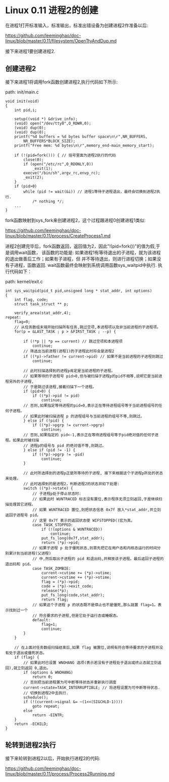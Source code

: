 Linux 0.11 进程2的创建
================================================================================

在进程1打开标准输入，标准输出，标准出错设备为创建进程2作准备以后:

https://github.com/leeminghao/doc-linux/blob/master/0.11/filesystem/OpenTtyAndDup.md

接下来进程1要创建进程2.

创建进程2
--------------------------------------------------------------------------------

接下来进程1将调用fork函数创建进程2,执行代码如下所示:

path: init/main.c
```
void init(void)
{
    int pid,i;

    setup((void *) &drive_info);
    (void) open("/dev/tty0",O_RDWR,0);
    (void) dup(0);
    (void) dup(0);
    printf("%d buffers = %d bytes buffer space\n\r",NR_BUFFERS,
        NR_BUFFERS*BLOCK_SIZE);
    printf("Free mem: %d bytes\n\r",memory_end-main_memory_start);

    if (!(pid=fork())) { // 括号里面为进程2执行的代码
        close(0);
        if (open("/etc/rc",O_RDONLY,0))
            _exit(1);
        execve("/bin/sh",argv_rc,envp_rc);
        _exit(2);
    }
    if (pid>0)
        while (pid != wait(&i)) // 进程1等待子进程退出，最终会切换到进程2执行.
            /* nothing */;
    ...
}
```

fork函数映射到sys_fork来创建进程2，这个过程跟进程0创建进程1类似:

https://github.com/leeminghao/doc-linux/blob/master/0.11/process/CreateProcess1.md

进程2创建完毕后，fork函数返回，返回值为2，因此"!(pid=fork())"的值为假,于是调用wait函数，
该函数的功能是: 如果进程1有等待退出的子进程，就为该进程的退出做善后工作；如果有子进程，但
并不等待退出，则进行进程切换；如果没有子进程，函数返回.
wait函数最终会映射到系统调用函数sys_waitpid中执行.
执行代码如下：

path: kernel/exit.c
```
int sys_waitpid(pid_t pid,unsigned long * stat_addr, int options)
{
    int flag, code;
    struct task_struct ** p;

    verify_area(stat_addr,4);
repeat:
    flag=0;
    // 从任务数组末端开始扫描所有任务,跳过空项,本进程项以及非当前进程的子进程项。
    for(p = &LAST_TASK ; p > &FIRST_TASK ; --p) {

        if (!*p || *p == current) // 跳过空项和本进程项
            continue;
        // 筛选出当前进程(进程1)的子进程此时将会是进程2
        if ((*p)->father != current->pid) // 如果不是当前进程的子进程则跳过
            continue;

        // 此时扫描选择到的进程p肯定是当前进程的子进程。
        // 如果等待的子进程号 pid>0,但与被扫描子进程p的pid不相等,说明它是当前进程另外的子进程,
        // 于是跳过该进程,接着扫描下一个进程。
        if (pid>0) {
            if ((*p)->pid != pid)
                continue;
        // 否则,如果指定等待进程的pid=0,表示正在等待进程组号等于当前进程组号的任何子进程。
        // 如果此时被扫描进程 p 的进程组号与当前进程的组号不等,则跳过。
        } else if (!pid) {
            if ((*p)->pgrp != current->pgrp)
                continue;
        // 否则,如果指定的 pid<-1,表示正在等待进程组号等于pid绝对值的任何子进程。如果此时被扫描
        // 进程p的组号与 pid 的绝对值不等,则跳过。
        } else if (pid != -1) {
            if ((*p)->pgrp != -pid)
                continue;
        }

        // 此时所选择到的进程p正是所等待的子进程, 接下来根据这个子进程p所处的状态来处理。
        // 此时选择到的是进程2，判断进程2的状态并如下处理:
        switch ((*p)->state) {
            // 子进程p处于停止状态时:
            // 如果此时 WUNTRACED 标志没有置位,表示程序无须立刻返回,于是继续扫描处理其它进程。
            // 如果 WUNTRACED 置位,则把状态信息 0x7f 放入*stat_addr,并立刻返回子进程号 pid。
            // 这里 0x7f 表示的返回状态使 WIFSTOPPED()宏为真。
            case TASK_STOPPED:
                if (!(options & WUNTRACED))
                    continue;
                put_fs_long(0x7f,stat_addr);
                return (*p)->pid;
            // 如果子进程 p 处于僵死状态,则首先把它在用户态和内核态运行的时间分别累计到当前进程(父进程)
            // 中,然后取出子进程的 pid 和退出码,并释放该子进程。最后返回子进程的退出码和 pid。
            case TASK_ZOMBIE:
                current->cutime += (*p)->utime;
                current->cstime += (*p)->stime;
                flag = (*p)->pid;
                code = (*p)->exit_code;
                release(*p);
                put_fs_long(code,stat_addr);
                return flag;
            // 如果这个子进程 p 的状态既不是停止也不是僵死,那么就置 flag=1。表示找到过一个
            // 符合要求的子进程,但是它处于运行态或睡眠态。
            default:
                flag=1;
                continue;
        }
    }

    // 在上面对任务数组扫描结束后,如果 flag 被置位,说明有符合等待要求的子进程并没有处于退出或僵死状态。
    if (flag) {
        // 如果此时已设置 WNOHANG 选项(表示若没有子进程处于退出或终止态就立刻返回),就立刻返回 0,退出。
        if (options & WNOHANG)
            return 0;
        // 否则把当前进程置为可中断等待状态并重新执行调度
        current->state=TASK_INTERRUPTIBLE; // 将进程设置为可中断等待状态.
        // 切换到进程2中去执行.
        schedule();
        if (!(current->signal &= ~(1<<(SIGCHLD-1))))
            goto repeat;
        else
            return -EINTR;
    }
    return -ECHILD;
}
```

轮转到进程2执行
--------------------------------------------------------------------------------

接下来轮转到进程2以后，开始执行进程2的代码:

https://github.com/leeminghao/doc-linux/blob/master/0.11/process/Process2Running.md